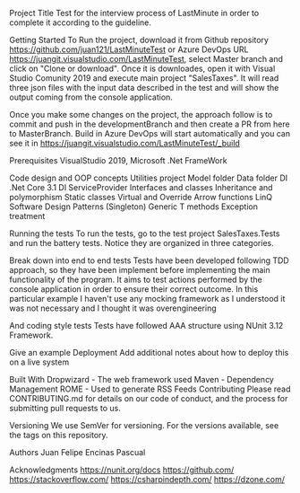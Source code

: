 Project Title
Test for the interview process of LastMinute in order to complete it according to the guideline.

Getting Started
To Run the project, download it from Github repository https://github.com/juan121/LastMinuteTest or Azure DevOps URL https://juangit.visualstudio.com/LastMinuteTest, select Master branch and click on "Clone or download".
Once it is downloades, open it with Visual Studio Comunity 2019 and execute main project "SalesTaxes". It will read three json files with the input data 
described in the test and will show the output coming from the console application.

Once you make some changes on the project, the approach follow is to commit and push in the developmentBranch and then create a PR from here to MasterBranch. Build in Azure DevOps will start automatically and you 
can see it in https://juangit.visualstudio.com/LastMinuteTest/_build

Prerequisites
VisualStudio 2019, Microsoft .Net FrameWork

Code design and OOP concepts
Utilities project
Model folder
Data folder
DI .Net Core 3.1
DI ServiceProvider
Interfaces and classes
Inheritance and polymorphism
Static classes
Virtual and Override
Arrow functions
LinQ
Software Design Patterns (Singleton)
Generic T methods
Exception treatment

Running the tests
To run the tests, go to the test project SalesTaxes.Tests and run the battery tests. Notice they are organized in three categories.

Break down into end to end tests
Tests have been developed following TDD approach, so they have been implement before implementing the main functionality of the program. It aims to test actions performed by
the console application in order to ensure their correct outcome. In this particular example I haven't use any mocking framework as I understood it was not necessary
and I thought it was overengineering

And coding style tests
Tests have followed AAA structure using NUnit 3.12 Framework.

Give an example
Deployment
Add additional notes about how to deploy this on a live system

Built With
Dropwizard - The web framework used
Maven - Dependency Management
ROME - Used to generate RSS Feeds
Contributing
Please read CONTRIBUTING.md for details on our code of conduct, and the process for submitting pull requests to us.

Versioning
We use SemVer for versioning. For the versions available, see the tags on this repository.

Authors
Juan Felipe Encinas Pascual

Acknowledgments
https://nunit.org/docs
https://github.com/
https://stackoverflow.com/
https://csharpindepth.com/
https://dzone.com/